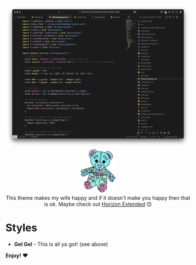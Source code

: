 <img src="./assets/gelgel.png" alt="teaser image for gel gel theme"/>

<div align="center">
<img src='./assets/logo.png' alt='logo' width='100px'/>
<div align="center">
This theme makes my wife happy and if it doesn't make you happy then that is ok. Maybe check out <a href="https://marketplace.visualstudio.com/items?itemName=LanceWilhelm.horizon-extended">Horizon Extended</a> 😊
</div>
</div>

# Styles

- **Gel Gel** - This is all ya got! (see above)

**Enjoy!** ❤️
